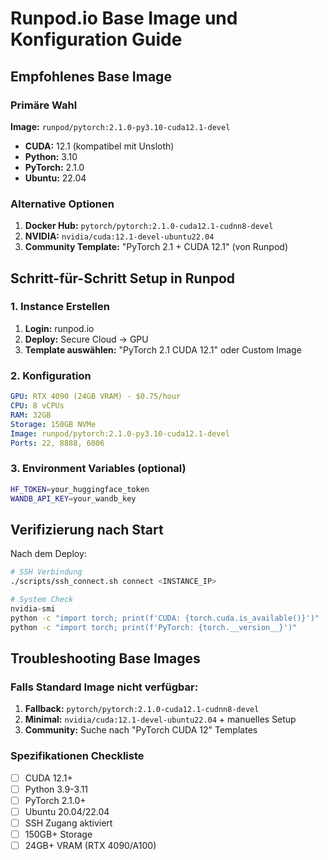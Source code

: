 # Runpod.io Base Image und Konfiguration Guide

## Empfohlenes Base Image

### Primäre Wahl
**Image:** `runpod/pytorch:2.1.0-py3.10-cuda12.1-devel`
- **CUDA:** 12.1 (kompatibel mit Unsloth)
- **Python:** 3.10
- **PyTorch:** 2.1.0
- **Ubuntu:** 22.04

### Alternative Optionen

1. **Docker Hub:** `pytorch/pytorch:2.1.0-cuda12.1-cudnn8-devel`
2. **NVIDIA:** `nvidia/cuda:12.1-devel-ubuntu22.04`
3. **Community Template:** "PyTorch 2.1 + CUDA 12.1" (von Runpod)

## Schritt-für-Schritt Setup in Runpod

### 1. Instance Erstellen
1. **Login:** runpod.io
2. **Deploy:** Secure Cloud → GPU
3. **Template auswählen:** "PyTorch 2.1 CUDA 12.1" oder Custom Image

### 2. Konfiguration
```yaml
GPU: RTX 4090 (24GB VRAM) - $0.75/hour
CPU: 8 vCPUs
RAM: 32GB
Storage: 150GB NVMe
Image: runpod/pytorch:2.1.0-py3.10-cuda12.1-devel
Ports: 22, 8888, 6006
```

### 3. Environment Variables (optional)
```bash
HF_TOKEN=your_huggingface_token
WANDB_API_KEY=your_wandb_key
```

## Verifizierung nach Start

Nach dem Deploy:
```bash
# SSH Verbindung
./scripts/ssh_connect.sh connect <INSTANCE_IP>

# System Check
nvidia-smi
python -c "import torch; print(f'CUDA: {torch.cuda.is_available()}')"
python -c "import torch; print(f'PyTorch: {torch.__version__}')"
```

## Troubleshooting Base Images

### Falls Standard Image nicht verfügbar:
1. **Fallback:** `pytorch/pytorch:2.1.0-cuda12.1-cudnn8-devel`
2. **Minimal:** `nvidia/cuda:12.1-devel-ubuntu22.04` + manuelles Setup
3. **Community:** Suche nach "PyTorch CUDA 12" Templates

### Spezifikationen Checkliste
- [ ] CUDA 12.1+
- [ ] Python 3.9-3.11
- [ ] PyTorch 2.1.0+
- [ ] Ubuntu 20.04/22.04
- [ ] SSH Zugang aktiviert
- [ ] 150GB+ Storage
- [ ] 24GB+ VRAM (RTX 4090/A100)
